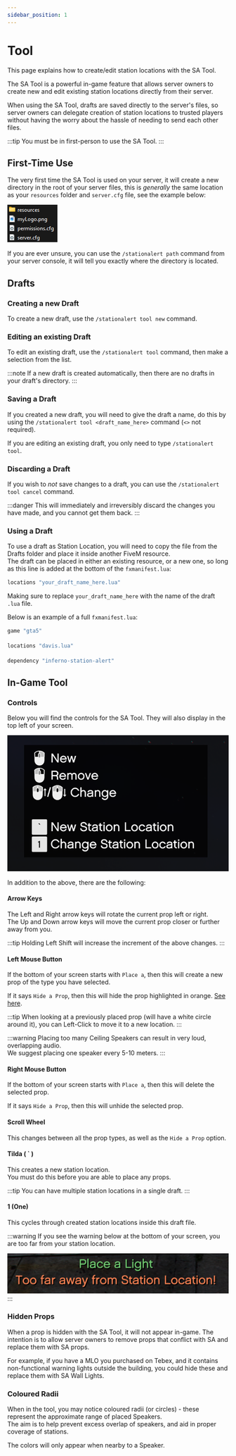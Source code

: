 ```yaml
---
sidebar_position: 1
---
```


# Tool

This page explains how to create/edit station locations with the SA Tool.

The SA Tool is a powerful in-game feature that allows server owners to create new and edit existing station locations directly from their server.

When using the SA Tool, drafts are saved directly to the server's files, so server owners can delegate creation of station locations to trusted players without having the worry about the hassle of needing to send each other files.

:::tip
You must be in first-person to use the SA Tool.
:::

## First-Time Use

The very first time the SA Tool is used on your server, it will create a new directory in the root of your server files, this is *generally* the same location as your `resources` folder and `server.cfg` file, see the example below:

![Root Directory](assets/root.png)

If you are ever unsure, you can use the `/stationalert path` command from your server console, it will tell you exactly where the directory is located.

## Drafts

### Creating a new Draft

To create a new draft, use the `/stationalert tool new` command.

### Editing an existing Draft

To edit an existing draft, use the `/stationalert tool` command, then make a selection from the list.

:::note
If a new draft is created automatically, then there are no drafts in your draft's directory.
:::

### Saving a Draft

If you created a new draft, you will need to give the draft a name, do this by using the `/stationalert tool <draft_name_here>` command (`<>` not required).

If you are editing an existing draft, you only need to type `/stationalert tool`.

### Discarding a Draft

If you wish to *not* save changes to a draft, you can use the `/stationalert tool cancel` command.

:::danger
This will immediately and irreversibly discard the changes you have made, and you cannot get them back.
:::

### Using a Draft

To use a draft as Station Location, you will need to copy the file from the Drafts folder and place it inside another FiveM resource.  
The draft can be placed in either an existing resource, or a new one, so long as this line is added at the bottom of the `fxmanifest.lua`:

```lua
locations "your_draft_name_here.lua"
```

Making sure to replace `your_draft_name_here` with the name of the draft `.lua` file.

Below is an example of a full `fxmanifest.lua`:
```lua showLineNumbers
game "gta5"

locations "davis.lua"

dependency "inferno-station-alert"
```

## In-Game Tool

### Controls 

Below you will find the controls for the SA Tool. They will also display in the top left of your screen.

![Controls](assets/controls.png)

In addition to the above, there are the following:

#### Arrow Keys
The Left and Right arrow keys will rotate the current prop left or right.  
The Up and Down arrow keys will move the current prop closer or further away from you.

:::tip
Holding Left Shift will increase the increment of the above changes.
:::

#### Left Mouse Button

If the bottom of your screen starts with `Place a`, then this will create a new prop of the type you have selected.

If it says `Hide a Prop`, then this will hide the prop highlighted in orange. [See here](#hidden-props).

:::tip
When looking at a previously placed prop (will have a white circle around it), you can Left-Click to move it to a new location.
:::

:::warning
Placing too many Ceiling Speakers can result in very loud, overlapping audio.  
We suggest placing one speaker every 5-10 meters.
:::

#### Right Mouse Button

If the bottom of your screen starts with `Place a`, then this will delete the selected prop.

If it says `Hide a Prop`, then this will unhide the selected prop.

#### Scroll Wheel

This changes between all the prop types, as well as the `Hide a Prop` option.

#### Tilda ( ` )

This creates a new station location.  
You must do this before you are able to place any props.

:::tip
You can have multiple station locations in a single draft.
:::

#### 1 (One)

This cycles through created station locations inside this draft file.

:::warning
If you see the warning below at the bottom of your screen, you are too far from your station location.

![Too far away!](assets/distance.png)
:::

### Hidden Props

When a prop is hidden with the SA Tool, it will not appear in-game. The intention is to allow server owners to remove props that conflict with SA and replace them with SA props.

For example, if you have a MLO you purchased on Tebex, and it contains non-functional warning lights outside the building, you could hide these and replace them with SA Wall Lights.

### Coloured Radii
When in the tool, you may notice coloured radii (or circles) - these represent the approximate range of placed Speakers.  
The aim is to help prevent excess overlap of speakers, and aid in proper coverage of stations.

The colors will only appear when nearby to a Speaker.

